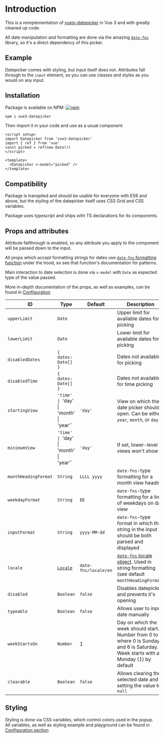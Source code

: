 <script setup>
import Datepicker from '../src/datepicker/Datepicker.vue'
import { ref } from 'vue'
const picked = ref(new Date())

</script>

# Introduction

This is a reimplementation of [vuejs-datepicker](https://github.com/icehaunter/vuejs-datepicker) in Vue 3 and with greatly cleaned up code.

All date manipulation and formatting are done via the amazing [`date-fns`](https://date-fns.org/) library, so it's a direct dependency of this picker.

## Example

Datepicker comes with styling, but input itself does not. Attributes fall through to the `input` element, so you can use classes and styles as you would on any input.

<Datepicker v-model="picked" />

## Installation

Package is available on NPM: [![npm](https://img.shields.io/npm/v/vue3-datepicker)](https://www.npmjs.com/package/vue3-datepicker)

```sh
npm i vue3-datepicker
```

Then import it in your code and use as a usual component:

```vue
<script setup>
import Datepicker from 'vue3-datepicker'
import { ref } from 'vue'
const picked = ref(new Date())
</script>

<template>
  <Datepicker v-model="picked" />
</template>
```

## Compatibility

Package is transpiled and should be usable for everyone with ES6 and above, but the styling of the datepicker itself uses CSS Grid and CSS variables.

Package uses typescript and ships with TS declarations for its components.

## Props and attributes

Attribute fallthrough is enabled, so any attribute you apply to the component will be passed down to the input.

All props which accept formatting strings for dates use [`date-fns` formatting function](https://date-fns.org/docs/format) under the hood, so see that function's documentation for patterns.

Main interaction to date selection is done via `v-model` with `Date` as expected type of the value passed.

More in-depth documentation of the props, as well as examples, can be found in [Configuration](/config)

| ID                   | Type                                                     | Default              | Description                                                                                                                            |
| -------------------- | -------------------------------------------------------- | -------------------- | -------------------------------------------------------------------------------------------------------------------------------------- |
| `upperLimit`         | `Date`                                                   |                      | Upper limit for available dates for picking                                                                                            |
| `lowerLimit`         | `Date`                                                   |                      | Lower limit for available dates for picking                                                                                            |
| `disabledDates`      | `{ dates: Date[] }`                                      |                      | Dates not available for picking                                                                                                        |
| `disabledTime`       | `{ dates: Date[] }`                                      |                      | Dates not available for time picking                                                                                                   |
| `startingView`       | `'time' \| `'day' \| 'month' \| 'year'`                  | `'day'`              | View on which the date picker should open. Can be either `year`, `month`, or `day`                                                     |
| `minimumView`        | `'time' \| `'day' \| 'month' \| 'year'`                  | `'day'`              | If set, lower-level views won't show                                                                                                   |
| `monthHeadingFormat` | `String`                                                 | `LLLL yyyy`          | `date-fns`-type formatting for a month view heading                                                                                    |
| `weekdayFormat`      | `String`                                                 | `EE`                 | `date-fns`-type formatting for a line of weekdays on day view                                                                          |
| `inputFormat`        | `String`                                                 | `yyyy-MM-dd`         | `date-fns`-type format in which the string in the input should be both parsed and displayed                                            |
| `locale`             | [`Locale`](https://date-fns.org/v2.16.1/docs/I18n#usage) | `date-fns/locale/en` | [`date-fns` locale object](https://date-fns.org/v2.16.1/docs/I18n#usage). Used in string formatting (see default `monthHeadingFormat`) |
| `disabled`           | `Boolean`                                                | `false`              | Disables datepicker and prevents it's opening                                                                                          |
| `typeable`           | `Boolean`                                                | `false`              | Allows user to input date manually                                                                                                     |
| `weekStartsOn`       | `Number`                                                 | 1                    | Day on which the week should start. Number from 0 to 6, where 0 is Sunday and 6 is Saturday. Week starts with a Monday (1) by default  |
| `clearable`          | `Boolean`                                                | `false`              | Allows clearing the selected date and setting the value to `null`                                                                      |

## Styling

Styling is done via CSS variables, which control colors used in the popup. All variables, as well as styling example and playground can be found in [Configuration section](/config.html#styling-example-and-playground)
